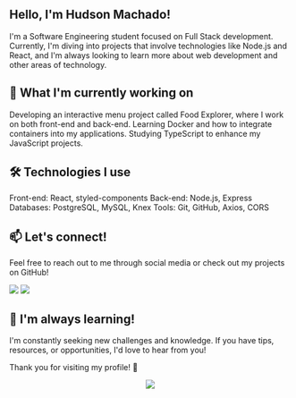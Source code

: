 ## Hello, I'm Hudson Machado!

I'm a Software Engineering student focused on Full Stack development. Currently, I'm diving into projects that involve technologies like Node.js and React, and I'm always looking to learn more about web development and other areas of technology.

## 🚀 What I'm currently working on

Developing an interactive menu project called Food Explorer, where I work on both front-end and back-end.
Learning Docker and how to integrate containers into my applications.
Studying TypeScript to enhance my JavaScript projects.

## 🛠️ Technologies I use

Front-end: React, styled-components
Back-end: Node.js, Express
Databases: PostgreSQL, MySQL, Knex
Tools: Git, GitHub, Axios, CORS

## 📫 Let's connect!

Feel free to reach out to me through social media or check out my projects on GitHub!

[<img src = "https://img.shields.io/badge/GitHub-100000?style=for-the-badge&logo=github&logoColor=white">](https://github.com/huddmax)
[<img src="https://img.shields.io/badge/linkedin-%230077B5.svg?&style=for-the-badge&logo=linkedin&logoColor=white" />](https://www.linkedin.com/in/hudson-machado-03346024b)


## 🌱 I'm always learning!

I'm constantly seeking new challenges and knowledge. If you have tips, resources, or opportunities, I'd love to hear from you!

Thank you for visiting my profile! 🚀


<div align="center" >
<a href="https://skillicons.dev"   >
  <img src="https://skillicons.dev/icons?i=git,typescript,nodejs,javascript,react,css,html,postgres,docker,github" />
</a>
  <br />

  </div>

